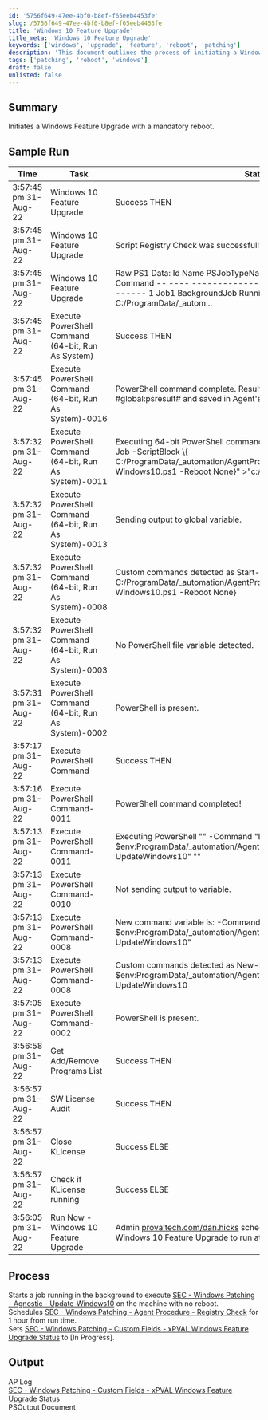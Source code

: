 ```yaml
---
id: '5756f649-47ee-4bf0-b8ef-f65eeb4453fe'
slug: /5756f649-47ee-4bf0-b8ef-f65eeb4453fe
title: 'Windows 10 Feature Upgrade'
title_meta: 'Windows 10 Feature Upgrade'
keywords: ['windows', 'upgrade', 'feature', 'reboot', 'patching']
description: 'This document outlines the process of initiating a Windows 10 feature upgrade that requires a mandatory reboot. It includes a summary of the procedure, sample run logs, and detailed steps of the process involved in executing the upgrade and scheduling necessary tasks.'
tags: ['patching', 'reboot', 'windows']
draft: false
unlisted: false
---
```


## Summary

Initiates a Windows Feature Upgrade with a mandatory reboot.

## Sample Run

| Time                   | Task                                                         | Status                                                                                           | Link                          |
|------------------------|--------------------------------------------------------------|--------------------------------------------------------------------------------------------------|-------------------------------|
| 3:57:45 pm 31-Aug-22  | Windows 10 Feature Upgrade                                   | Success THEN                                                                                     | [provaltech.com/dan.hicks](https://provaltech.com/dan.hicks) |
| 3:57:45 pm 31-Aug-22  | Windows 10 Feature Upgrade                                   | Script Registry Check was successfully scheduled to run in 1 hour                              | [provaltech.com/dan.hicks](https://provaltech.com/dan.hicks) |
| 3:57:45 pm 31-Aug-22  | Windows 10 Feature Upgrade                                   | Raw PS1 Data: Id Name PSJobTypeName State HasMoreData Location Command -- ---- ------------- ----- ----------- -------- ------- 1 Job1 BackgroundJob Running True localhost C:/ProgramData/_autom... | [provaltech.com/dan.hicks](https://provaltech.com/dan.hicks) |
| 3:57:45 pm 31-Aug-22  | Execute PowerShell Command (64-bit, Run As System)         | Success THEN                                                                                     | [provaltech.com/dan.hicks](https://provaltech.com/dan.hicks) |
| 3:57:45 pm 31-Aug-22  | Execute PowerShell Command (64-bit, Run As System)-0016    | PowerShell command complete. Results returned to global variable #global:psresult# and saved in Agent's Documents tab of server. | [provaltech.com/dan.hicks](https://provaltech.com/dan.hicks) |
| 3:57:32 pm 31-Aug-22  | Execute PowerShell Command (64-bit, Run As System)-0011    | Executing 64-bit PowerShell command as System: \"\" -command \"Start-Job -ScriptBlock \\\{ C:/ProgramData/_automation/AgentProcedure/UpdateWindows10/Update-Windows10.ps1 -Reboot None}\" >\"c:/provaltech/psoutputtmp.txt\" | [provaltech.com/dan.hicks](https://provaltech.com/dan.hicks) |
| 3:57:32 pm 31-Aug-22  | Execute PowerShell Command (64-bit, Run As System)-0013    | Sending output to global variable.                                                               | [provaltech.com/dan.hicks](https://provaltech.com/dan.hicks) |
| 3:57:32 pm 31-Aug-22  | Execute PowerShell Command (64-bit, Run As System)-0008    | Custom commands detected as Start-Job -ScriptBlock \\\{ C:/ProgramData/_automation/AgentProcedure/UpdateWindows10/Update-Windows10.ps1 -Reboot None} | [provaltech.com/dan.hicks](https://provaltech.com/dan.hicks) |
| 3:57:32 pm 31-Aug-22  | Execute PowerShell Command (64-bit, Run As System)-0003    | No PowerShell file variable detected.                                                            | [provaltech.com/dan.hicks](https://provaltech.com/dan.hicks) |
| 3:57:31 pm 31-Aug-22  | Execute PowerShell Command (64-bit, Run As System)-0002    | PowerShell is present.                                                                            | [provaltech.com/dan.hicks](https://provaltech.com/dan.hicks) |
| 3:57:17 pm 31-Aug-22  | Execute PowerShell Command                                   | Success THEN                                                                                     | [provaltech.com/dan.hicks](https://provaltech.com/dan.hicks) |
| 3:57:16 pm 31-Aug-22  | Execute PowerShell Command-0011                             | PowerShell command completed!                                                                     | [provaltech.com/dan.hicks](https://provaltech.com/dan.hicks) |
| 3:57:13 pm 31-Aug-22  | Execute PowerShell Command-0011                             | Executing PowerShell \"\" -Command \"New-Item -Type Directory -Path $env:ProgramData/_automation/AgentProcedure -name UpdateWindows10\" \"\" | [provaltech.com/dan.hicks](https://provaltech.com/dan.hicks) |
| 3:57:13 pm 31-Aug-22  | Execute PowerShell Command-0010                             | Not sending output to variable.                                                                    | [provaltech.com/dan.hicks](https://provaltech.com/dan.hicks) |
| 3:57:13 pm 31-Aug-22  | Execute PowerShell Command-0008                             | New command variable is: -Command \"New-Item -Type Directory -Path $env:ProgramData/_automation/AgentProcedure -name UpdateWindows10\" | [provaltech.com/dan.hicks](https://provaltech.com/dan.hicks) |
| 3:57:13 pm 31-Aug-22  | Execute PowerShell Command-0008                             | Custom commands detected as New-Item -Type Directory -Path $env:ProgramData/_automation/AgentProcedure -name UpdateWindows10 | [provaltech.com/dan.hicks](https://provaltech.com/dan.hicks) |
| 3:57:05 pm 31-Aug-22  | Execute PowerShell Command-0002                             | PowerShell is present.                                                                            | [provaltech.com/dan.hicks](https://provaltech.com/dan.hicks) |
| 3:56:58 pm 31-Aug-22  | Get Add/Remove Programs List                                 | Success THEN                                                                                     |                               |
| 3:56:57 pm 31-Aug-22  | SW License Audit                                             | Success THEN                                                                                     |                               |
| 3:56:57 pm 31-Aug-22  | Close KLicense                                              | Success ELSE                                                                                     |                               |
| 3:56:57 pm 31-Aug-22  | Check if KLicense running                                    | Success ELSE                                                                                     |                               |
| 3:56:05 pm 31-Aug-22  | Run Now - Windows 10 Feature Upgrade                        | Admin [provaltech.com/dan.hicks](https://provaltech.com/dan.hicks) scheduled procedure Run Now - Windows 10 Feature Upgrade to run at Aug 31 2022 3:56 PM |                               |

## Process

Starts a job running in the background to execute [SEC - Windows Patching - Agnostic - Update-Windows10](/docs/7fdd2a3b-2dca-43db-8a1d-f350967f1055) on the machine with no reboot.  
Schedules [SEC - Windows Patching - Agent Procedure - Registry Check](/docs/f0d83724-e8a8-41f8-8f73-fea99d0f34de) for 1 hour from run time.  
Sets [SEC - Windows Patching - Custom Fields - xPVAL Windows Feature Upgrade Status](/docs/1b448856-c7d6-4aed-8080-474f5650a070) to [In Progress].

## Output

AP Log  
[SEC - Windows Patching - Custom Fields - xPVAL Windows Feature Upgrade Status](/docs/1b448856-c7d6-4aed-8080-474f5650a070)  
PSOutput Document


